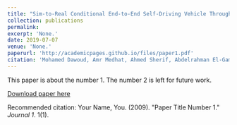 ```yaml
---
title: "Sim-to-Real Conditional End-to-End Self-Driving Vehicle Through Visual Perception"
collection: publications
permalink: 
excerpt: 'None.'
date: 2019-07-07
venue: 'None.'
paperurl: 'http://academicpages.github.io/files/paper1.pdf'
citation: 'Mohamed Dawoud, Amr Medhat, Ahmed Sherif, Abdelrahman El-Gammal, Fayrouz Yahia, and Nermeen Mohamed. (2009). &quot;Sim-to-Real Conditional End-to-End Self-Driving Vehicle Through Perception.&quot; <i>Journal 1</i>. 1(1).'
---
```

This paper is about the number 1. The number 2 is left for future work.

[Download paper here](http://academicpages.github.io/files/paper1.pdf)

Recommended citation: Your Name, You. (2009). "Paper Title Number 1." <i>Journal 1</i>. 1(1).
